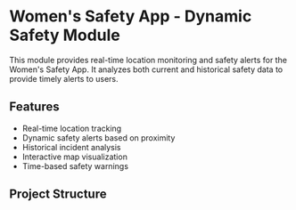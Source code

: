 # Women's Safety App - Dynamic Safety Module

This module provides real-time location monitoring and safety alerts for the Women's Safety App. It analyzes both current and historical safety data to provide timely alerts to users.

## Features

- Real-time location tracking
- Dynamic safety alerts based on proximity
- Historical incident analysis
- Interactive map visualization
- Time-based safety warnings

## Project Structure
